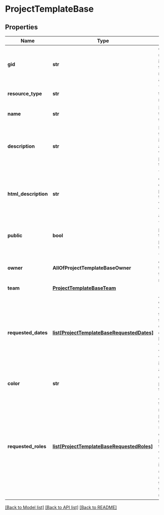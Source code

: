 # ProjectTemplateBase

## Properties
Name | Type | Description | Notes
------------ | ------------- | ------------- | -------------
**gid** | **str** | Globally unique identifier of the resource, as a string. | [optional] 
**resource_type** | **str** | The base type of this resource. | [optional] 
**name** | **str** | Name of the project template. | [optional] 
**description** | **str** | Free-form textual information associated with the project template | [optional] 
**html_description** | **str** | The description of the project template with formatting as HTML. | [optional] 
**public** | **bool** | True if the project template is public to its team. | [optional] 
**owner** | **AllOfProjectTemplateBaseOwner** | The current owner of the project template, may be null. | [optional] 
**team** | [**ProjectTemplateBaseTeam**](ProjectTemplateBaseTeam.md) |  | [optional] 
**requested_dates** | [**list[ProjectTemplateBaseRequestedDates]**](ProjectTemplateBaseRequestedDates.md) | Array of date variables in this project template. Calendar dates must be provided for these variables when instantiating a project. | [optional] 
**color** | **str** | Color of the project template. | [optional] 
**requested_roles** | [**list[ProjectTemplateBaseRequestedRoles]**](ProjectTemplateBaseRequestedRoles.md) | Array of template roles in this project template. User Ids can be provided for these variables when instantiating a project to assign template tasks to the user. | [optional] 

[[Back to Model list]](../README.md#documentation-for-models) [[Back to API list]](../README.md#documentation-for-api-endpoints) [[Back to README]](../README.md)

